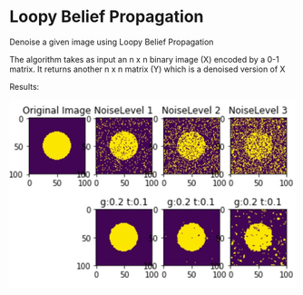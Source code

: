# Loopy Belief Propagation
Denoise a given image using Loopy Belief Propagation

The algorithm takes as input an n x n binary image (X) encoded by a 0-1 matrix. It returns another n x n matrix (Y) which is a denoised version of X

Results:

![Results Image](https://github.com/sanjeevg15/loopy-bp-denoise/blob/master/results.jpg)
